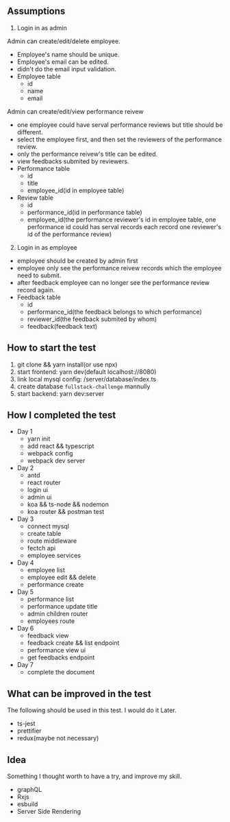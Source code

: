 ## Assumptions

1. Login in as admin
  
Admin can create/edit/delete employee.
- Employee's name should be unique.
- Employee's email can be edited.
- didn't do the email input validation.
- Employee table
  - id
  - name
  - email

Admin can create/edit/view performance reivew
- one employee could have serval performance reviews but title should be different.
- select the employee first, and then set the reviewers of the performance review. 
- only the performance reivew's title can be edited.
- view feedbacks submited by reviewers.
- Performance table
  - id 
  - title
  - employee_id(id in employee table)
- Review table
  - id
  - performance_id(id in performance table)
  - employee_id(the performance reviewer's id in employee table, one performance id could has serval records each record one reviewer's id of the performance review)

2. Login in as employee
   
- employee should be created by admin first
- employee only see the performance reivew records which the employee need to submit.
- after feedback employee can no longer see the performance review record again.
- Feedback table
  - id
  - performance_id(the feedback belongs to which performance)
  - reviewer_id(the feedback submited by whom)
  - feedback(feedback text)

## How to start the test

1. git clone && yarn install(or use npx)
2. start frontend: yarn dev(default localhost://8080)
3. link local mysql config: /server/database/index.ts
4. create database `fullstack-challenge` mannully
5. start backend: yarn dev:server

## How I completed the test

- Day 1
  - yarn init
  - add react && typescript
  - webpack config
  - webpack dev server
- Day 2
  - antd
  - react router
  - login ui
  - admin ui
  - koa && ts-node && nodemon
  - koa router && postman test
- Day 3
  - connect mysql
  - create table
  - route middleware
  - fectch api
  - employee services
- Day 4
  - employee list
  - employee edit && delete
  - performance create
- Day 5
  - performance list
  - performance update title
  - admin children router
  - employees route
- Day 6
  - feedback view
  - feedback create && list endpoint
  - performance view ui
  - get feedbacks endpoint
- Day 7
  - complete the document

## What can be improved in the test

The following should be used in this test. I would do it Later.

- ts-jest
- prettifier
- redux(maybe not necessary)

## Idea

Something I thought worth to have a try, and improve my skill.

- graphQL
- Rxjs
- esbuild
- Server Side Rendering
